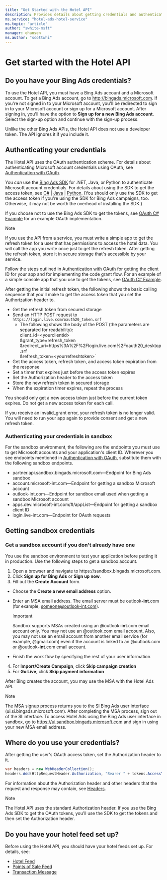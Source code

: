 ```yaml
---
title: "Get Started with the Hotel API"
description: Provides details about getting credentials and authenticating users.
ms.service: "hotel-ads-hotel-service"
ms.topic: "article"
author: "swhite-msft"
manager: ehansen
ms.author: "scottwhi"
---
```


# Get started with the Hotel API

<a name="doyouhavecredentials"/>

## Do you have your Bing Ads credentials?

To use the Hotel API, you must have a Bing Ads account and a Microsoft account. To get a Bing Ads account, go to <a href="http://bingads.microsoft.com" data-raw-source="[http://bingads.microsoft.com](http://bingads.microsoft.com)">http://bingads.microsoft.com</a>. If you're not signed in to your Microsoft account, you'll be redirected to sign in to your Microsoft account or sign up for a Microsoft account. After signing in, you'll have the option to **Sign up for a new Bing Ads account**. Select the sign-up option and continue with the sign-up process.

Unlike the other Bing Ads APIs, the Hotel API does not use a developer token. The API ignores it if you include it.

<a name="authenticatingcredentials"/>

## Authenticating your credentials

The Hotel API uses the OAuth authentication scheme. For details about authenticating Microsoft account credentials using OAuth, see [Authentication with OAuth](/bingads/guides/authentication-oauth). 

You *can* use the [Bing Ads SDK](/bingads/guides/client-libraries) for .NET, Java, or Python to authenticate Microsoft account credentials. For details about using the SDK to get the access token, see [C#](/bingads/guides/get-started-csharp) | [Java](/bingads/guides/get-started-java) | [Python](/bingads/guides/get-started-python). (You should only use the SDK to get the access token if you're using the SDK for Bing Ads campaigns, too. Otherwise, it may not be worth the overhead of installing the SDK.)

If you choose not to use the Bing Ads SDK to get the tokens, see [OAuth C# Example](../hotel-service/code-example-oauth.md) for an example OAuth implementation.

> [!NOTE]
> If you use the API from a service, you must write a simple app to get the refresh token for a user that has permissions to access the hotel data. You will call the app you write once just to get the refresh token. After getting the refresh token, store it in secure storage that's accessible by your service. 
>
> Follow the steps outlined in [Authentication with OAuth](/bingads/guides/authentication-oauth) for getting the client ID for your app and for implementing the code grant flow. For an example of a simple console app that you use to get the tokens, see [OAuth C# Example](../hotel-service/code-example-oauth.md).
>
> After getting the initial refresh token, the following shows the basic calling sequence that you'll make to get the access token that you set the Authorization header to.
>
> - Get the refresh token from secured storage
> - Send an HTTP POST request to `https://login.live.com/oauth20_token.srf`  
>   - The following shows the body of the POST (the parameters are separated for readability):  
>     client_id=\<yourclientid>  
&grant_type=refresh_token  
&redirect_uri=https%3A%2F%2Flogin.live.com%2Foauth20_desktop.srf  
&refresh_token=\<yourrefreshtoken>` 
> - Get the access token, refresh token, and access token expiration from the response
> - Set a timer that expires just before the access token expires
> - Set the Authorization header to the access token
> - Store the new refresh token in secured storage
> - When the expiration timer expires, repeat the process
>
> You should only get a new access token just before the current token expires. Do not get a new access token for each call.
>
> If you receive an invalid_grant error, your refresh token is no longer valid. You will need to run your app again to provide consent and get a new refresh token.

### Authenticating your credentials in sandbox

For the sandbox environment, the following are the endpoints you must use to get Microsoft accounts and your application's client ID. Wherever you see endpoints mentioned in [Authentication with OAuth](/bingads/guides/authentication-oauth), substitute them with the following sandbox endpoints.

 - partner.api.sandbox.bingads.microsoft.com&mdash;Endpoint for Bing Ads sandbox
 - account.microsoft-int.com&mdash;Endpoint for getting a sandbox Microsoft account 
 - outlook-int.com&mdash;Endpoint for sandbox email used when getting a sandbox Microsoft account
 - apps.dev.microsoft-int.com/#/appList&mdash;Endpoint for getting a sandbox client ID
 - login.live-int.com&mdash;Endpoint for OAuth requests


<a name="getsicredentials"/>

## Getting sandbox credentials

### Get a sandbox account if you don't already have one

You use the sandbox environment to test your application before putting it in production. Use the following steps to get a sandbox account.

1.	Open a browser and navigate to https:\//sandbox.bingads.microsoft.com.
2.	Click **Sign up for Bing Ads** or **Sign up now**.
3.	Fill out the **Create Account** form.  
  
  - Choose the **Create a new email address** option.
  - Enter an MSA email address. The email server must be outlook<strong>-int</strong>.com (for example, someone@outlook-int.com).  
  
    > [!IMPORTANT]  
    > Sandbox supports MSAs created using an @outlook<strong>-int</strong>.com email account only. You may not use an @outlook.com email account. Also, you may not use an email account from another email service (for example, @gmail.com) even if the account is linked to an @outlook.com or @outlook<strong>-int</strong>.com email account.  
  
  - Finish the work flow by specifying the rest of your user information.  

4.	For **Import/Create Campaign**, click **Skip campaign creation**
5.	For **Go Live**, click **Skip payment information**


After Bing creates the account, you may use the MSA with the Hotel Ads API.

> [!NOTE]
> The MSA signup process returns you to the SI Bing Ads user interface (ui.si.bingads.microsoft.com). After completing the MSA process, sign out of the SI interface. To access Hotel Ads using the Bing Ads user interface in sandbox, go to <a href="https://ui.sandbox.bingads.microsoft.com" data-raw-source="[https://ui.sandbox.bingads.microsoft.com](https://ui.sandbox.bingads.microsoft.com)">https://ui.sandbox.bingads.microsoft.com</a> and sign in using your new MSA email address.


<!--
THIS IS THE PROCESS REQUIRED BEFORE MSA

### Send an invite so you can create an MSA (**read step 5 carefully**)

The above steps create a Bing Ads legacy account. To use Hotel Ads API, you need a sandbox Microsoft account (MSA). To get an MSA that you can use in sandbox, you need to invite a user to work on your account. The following steps show how to invite a user to work on your account.

1.	In Bing Ads, click your user name (upper right corner)
2.	Click **Accounts & Billing**
3.	Click **Users**
4.	Click **Invite user**
5.	Enter the email address of the user to invite. The email address must use @outlook.com (for example, someone@outlook.com).  
  
  > [!IMPORTANT]  
  > You may send invites to @outlook.com email accounts only. You may not send invites to any other domain, even if the account is linked to an @outlook.com email account. If you try to send an invite to another domain (for example, someone@gmail.com), the BingAds UI will show the invite as pending indefinitely (the invite is never sent).  
  
6.	Click **Send**

### Create an MSA to use with Hotel Ads API (**read steps 3 and 5 carefully**)

Bing Ads sends an email invite to the user. If the invite doesn’t show up in the inbox, check the Junk Email folder. It may take a couple of minutes to receive the invite. The following steps show how to accept the invitation.

1.	Open the email from Bing Ads with subject line, Invitation to Bing Ads
2.	Click the embedded link
3.	Select **Create a new email address** to create an MSA. You must create a new MSA; you may not use an existing MSA.
4.	Click **Next**
5.	Enter an MSA email address. The email server must be outlook<strong>-int</strong>.com (for example, someone@outlook-int.com).  
  
  > [!IMPORTANT]  
  > Sandbox supports MSAs created using an @outlook<strong>-int</strong>.com email account only. You may not use an @outlook.com email account. Also, you may not use an email account from another email service (for example, @gmail.com) even if the account is linked to an @outlook.com or @outlook<strong>-int</strong>.com email account.  
  
6.	Finish the work flow by specifying the rest of your user information
7.  Exit Bing Ads after completing the MSA process.


After Bing creates the account, you may use the MSA with the Hotel Ads API to create hotel ad campaigns.

> [!NOTE]
> The MSA signup process returns you to the SI Bing Ads user interface (ui.si.bingads.microsoft.com). After completing the MSA process, sign out of the SI interface. To access your Hotel Ads Campaigns using the Bing Ads user interface in sandbox, go to <a href="https://ui.sandbox.bingads.microsoft.com" data-raw-source="[https://ui.sandbox.bingads.microsoft.com](https://ui.sandbox.bingads.microsoft.com)">https://ui.sandbox.bingads.microsoft.com</a> and sign in using your new MSA email address.

-->

<a name="wheretousecredentials"/>

## Where do you use your credentials?

After getting the user's OAuth access token, set the Authorization header to it.

```c#
var headers = new WebHeaderCollection();
headers.Add(HttpRequestHeader.Authorization, "Bearer " + tokens.AccessToken);
```

For information about the Authorization header and other headers that the request and response may contain, see [Headers](../hotel-service/reference.md#headers). 

> [!NOTE]
> The Hotel API uses the standard Authorization header. If you use the Bing Ads SDK to get the OAuth tokens, you'll use the SDK to get the tokens and then set the Authorization header.

<a name="feeds"/>

## Do you have your hotel feed set up?

Before using the Hotel API, you should have your hotel feeds set up. For details, see:

- [Hotel Feed](../hotel-feed/hotel-feed.md)
- [Points of Sale Feed](../pos-feed/pos-feed.md) 
- [Transaction Message](../transaction-message/transaction-message.md) 




